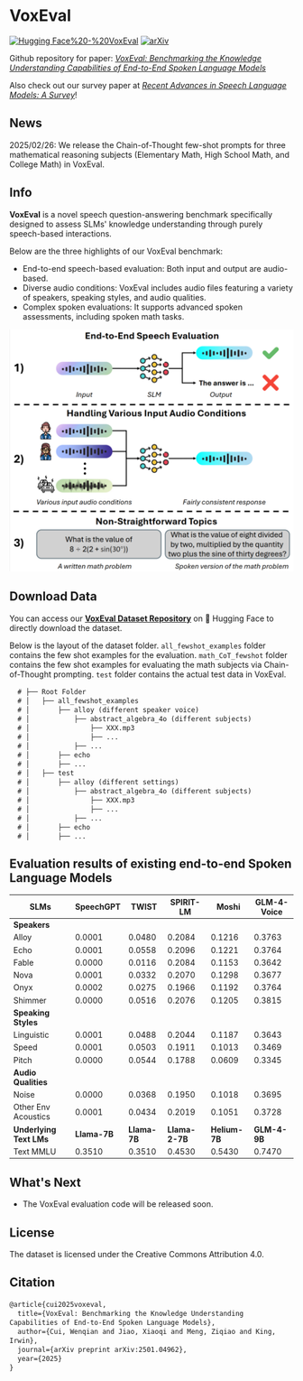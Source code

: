 # VoxEval
[![Hugging Face%20-%20VoxEval](https://img.shields.io/badge/🤗%20Hugging%20Face%20-%20VoxEval-blue)](https://huggingface.co/datasets/qqjz/VoxEval)
[![arXiv](https://img.shields.io/badge/arXiv-2501.04962-red)](https://arxiv.org/abs/2501.04962)

Github repository for paper: [*VoxEval: Benchmarking the Knowledge Understanding Capabilities of End-to-End Spoken Language Models*](https://arxiv.org/abs/2501.04962)

Also check out our survey paper at [*Recent Advances in Speech Language Models: A Survey*](https://arxiv.org/abs/2410.03751)!

## News
2025/02/26: We release the Chain-of-Thought few-shot prompts for three mathematical reasoning subjects (Elementary Math, High School Math, and College Math) in VoxEval.

## Info
**VoxEval** is a novel speech question-answering benchmark specifically designed to assess SLMs' knowledge understanding through purely speech-based interactions.

Below are the three highlights of our VoxEval benchmark:
- End-to-end speech-based evaluation: Both input and output are audio-based.
- Diverse audio conditions: VoxEval includes audio files featuring a variety of speakers, speaking styles, and audio qualities.
- Complex spoken evaluations: It supports advanced spoken assessments, including spoken math tasks.

![Intro Figure](./figures/intro_figure.png)
<!-- <img src="./figures/intro_figure.png" alt="Intro Figure" width="400"> -->

## Download Data
You can access our **[VoxEval Dataset Repository](https://huggingface.co/datasets/qqjz/VoxEval)** on 🤗 Hugging Face to directly download the dataset.

Below is the layout of the dataset folder. `all_fewshot_examples` folder contains the few shot examples for the evaluation. `math_CoT_fewshot` folder contains the few shot examples for evaluating the math subjects via Chain-of-Thought prompting.
`test` folder contains the actual test data in VoxEval.
```
  # ├── Root Folder
  # │   ├── all_fewshot_examples
  # │       ├── alloy (different speaker voice)
  # │           ├── abstract_algebra_4o (different subjects)
  # │               ├── XXX.mp3
  # │               ├── ...
  # │           ├── ...
  # │       ├── echo
  # │       ├── ...
  # │   ├── test
  # │       ├── alloy (different settings)
  # │           ├── abstract_algebra_4o (different subjects)
  # │               ├── XXX.mp3
  # │               ├── ...
  # │           ├── ...
  # │       ├── echo
  # │       ├── ...
```

## Evaluation results of existing end-to-end Spoken Language Models
| **SLMs**            | **SpeechGPT** | **TWIST** | **SPIRIT-LM** | **Moshi** | **GLM-4-Voice** |
|----------------------|---------------|-----------|---------------|-----------|-----------------|
| **Speakers**         |               |           |               |           |                 |
| Alloy                | 0.0001        | 0.0480    | 0.2084        | 0.1216    | 0.3763          |
| Echo                 | 0.0001        | 0.0558    | 0.2096        | 0.1221    | 0.3764          |
| Fable                | 0.0000        | 0.0116    | 0.2084        | 0.1153    | 0.3642          |
| Nova                 | 0.0001        | 0.0332    | 0.2070        | 0.1298    | 0.3677          |
| Onyx                 | 0.0002        | 0.0275    | 0.1966        | 0.1192    | 0.3764          |
| Shimmer              | 0.0000        | 0.0516    | 0.2076        | 0.1205    | 0.3815          |
| **Speaking Styles**  |               |           |               |           |                 |
| Linguistic           | 0.0001        | 0.0488    | 0.2044        | 0.1187    | 0.3643          |
| Speed                | 0.0001        | 0.0503    | 0.1911        | 0.1013    | 0.3469          |
| Pitch                | 0.0000        | 0.0544    | 0.1788        | 0.0609    | 0.3345          |
| **Audio Qualities**  |               |           |               |           |                 |
| Noise                | 0.0000        | 0.0368    | 0.1950        | 0.1018    | 0.3695          |
| Other Env Acoustics  | 0.0001        | 0.0434    | 0.2019        | 0.1051    | 0.3728          |
| **Underlying Text LMs** | **Llama-7B** | **Llama-7B** | **Llama-2-7B** | **Helium-7B** | **GLM-4-9B** |
| Text MMLU            | 0.3510        | 0.3510    | 0.4530        | 0.5430    | 0.7470          |

## What's Next
- The VoxEval evaluation code will be released soon.

## License
The dataset is licensed under the Creative Commons Attribution 4.0.

## Citation
```
@article{cui2025voxeval,
  title={VoxEval: Benchmarking the Knowledge Understanding Capabilities of End-to-End Spoken Language Models},
  author={Cui, Wenqian and Jiao, Xiaoqi and Meng, Ziqiao and King, Irwin},
  journal={arXiv preprint arXiv:2501.04962},
  year={2025}
}
```

